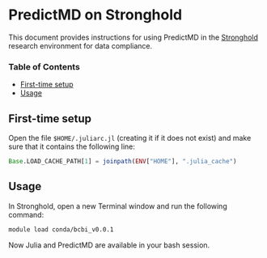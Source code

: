# PredictMD on Stronghold

This document provides instructions for using PredictMD in the [Stronghold](https://it.brown.edu/services/type/stronghold-data-compliance-research-environment) research environment for data compliance.

### Table of Contents
- [First-time setup](#first-time-setup)
- [Usage](#usage)

## First-time setup

Open the file `$HOME/.juliarc.jl` (creating it if it does not exist) and make sure that it contains the following line:
```julia
Base.LOAD_CACHE_PATH[1] = joinpath(ENV["HOME"], ".julia_cache")
```

## Usage

In Stronghold, open a new Terminal window and run the following command:
```bash
module load conda/bcbi_v0.0.1
```

Now Julia and PredictMD are available in your bash session.
